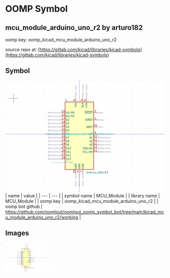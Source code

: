 # OOMP Symbol  
## mcu_module_arduino_uno_r2  by arturo182  
  
oomp key: oomp_kicad_mcu_module_arduino_uno_r2  
  
source repo at: [https://gitlab.com/kicad/libraries/kicad-symbols](https://gitlab.com/kicad/libraries/kicad-symbols)  
## Symbol  
  
[![working.png](working_600.png)](working.png)  
| name | value | 
| --- | --- | 
| symbol name | MCU_Module | 
| library name | MCU_Module | 
| oomp key | oomp_kicad_mcu_module_arduino_uno_r2 | 
| oomp bot github | https://github.com/oomlout/oomlout_oomp_symbol_bot/tree/main/kicad_mcu_module_arduino_uno_r2/working | 
## Images  
  
[![working.png](working_140.png)](working.png)  
